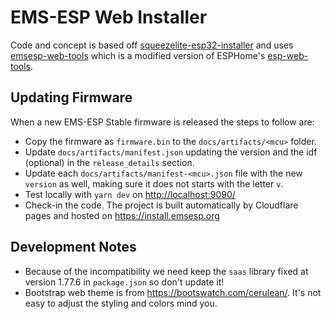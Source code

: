 # EMS-ESP Web Installer

Code and concept is based off [squeezelite-esp32-installer](https://github.com/sle118/squeezelite-esp32-installer) and uses [emsesp-web-tools](https://www.npmjs.com/package/emsesp-web-tools) which is a modified version of ESPHome's [esp-web-tools](https://github.com/esphome/esp-web-tools).

## Updating Firmware

When a new EMS-ESP Stable firmware is released the steps to follow are:

- Copy the firmware as `firmware.bin` to the `docs/artifacts/<mcu>` folder.
- Update `docs/artifacts/manifest.json` updating the version and the idf (optional) in the `release_details` section.
- Update each `docs/artifacts/manifest-<mcu>.json` file with the new `version` as well, making sure it does not starts with the letter `v`.
- Test locally with `yarn dev` on <http://localhost:9090/>
- Check-in the code. The project is built automatically by Cloudflare pages and hosted on <https://install.emsesp.org>

## Development Notes

- Because of the incompatibility we need keep the `saas` library fixed at version 1.77.6 in `package.json` so don't update it!
- Bootstrap web theme is from <https://bootswatch.com/cerulean/>. It's not easy to adjust the styling and colors mind you.
